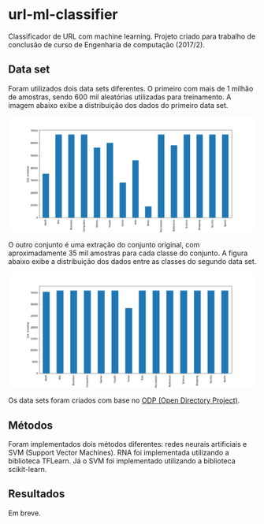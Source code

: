 # url-ml-classifier
Classificador de URL com machine learning. Projeto criado para trabalho de conclusão de curso de Engenharia de computação (2017/2).

## Data set

Foram utilizados dois data sets diferentes. O primeiro com mais de 1 milhão de amostras, sendo 600 mil aleatórias utilizadas para treinamento. A imagem abaixo exibe a distribuição dos dados do primeiro data set.

![alt text](https://github.com/luanrubensf/url-ml-classifier/blob/master/doc/data_set_1.png)

O outro conjunto é uma extração do conjunto original, com aproximadamente 35 mil amostras para cada classe do conjunto. A figura abaixo exibe a distribuição dos dados entre as classes do segundo data set.

![alt text](https://github.com/luanrubensf/url-ml-classifier/blob/master/doc/data_set_2.png)

Os data sets foram criados com base no [ODP (Open Directory Project)](http://dmoztools.net/).

## Métodos

Foram implementados dois métodos diferentes: redes neurais artificiais e SVM (Support Vector Machines).
RNA foi implementada utilizando a biblioteca TFLearn. Já o SVM foi implementado utilizando a biblioteca scikit-learn.

## Resultados 

Em breve.
